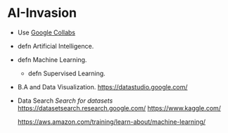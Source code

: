 # AI-Invasion

- Use [Google Collabs](https://colab.research.google.com/)

- defn Artificial Intelligence.
- defn Machine Learning.

  - defn Supervised Learning.

- B.A and Data Visualization.
  https://datastudio.google.com/

- Data Search _Search for datasets_
  https://datasetsearch.research.google.com/
  https://www.kaggle.com/

  https://aws.amazon.com/training/learn-about/machine-learning/
